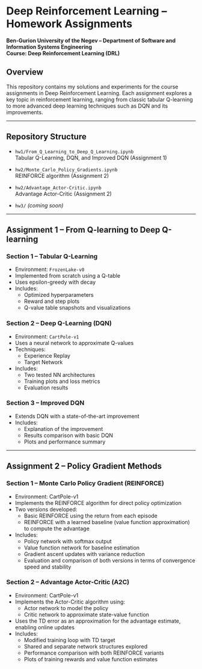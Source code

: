 # Deep Reinforcement Learning – Homework Assignments  
**Ben-Gurion University of the Negev – Department of Software and Information Systems Engineering**  
**Course: Deep Reinforcement Learning (DRL)**  

## Overview  
This repository contains my solutions and experiments for the course assignments in Deep Reinforcement Learning. Each assignment explores a key topic in reinforcement learning, ranging from classic tabular Q-learning to more advanced deep learning techniques such as DQN and its improvements.

---

## Repository Structure

- `hw1/From_Q_Learning_to_Deep_Q_Learning.ipynb`  
  Tabular Q-Learning, DQN, and Improved DQN (Assignment 1)

- `hw2/Monte_Carlo_Policy_Gradients.ipynb`  
  REINFORCE algorithm (Assignment 2)

- `hw2/Advantage_Actor-Critic.ipynb`  
  Advantage Actor-Critic (Assignment 2)

- `hw3/` *(coming soon)*


---

## Assignment 1 – From Q-learning to Deep Q-learning

### Section 1 – Tabular Q-Learning
- Environment: `FrozenLake-v0`
- Implemented from scratch using a Q-table
- Uses epsilon-greedy with decay
- Includes:
  - Optimized hyperparameters  
  - Reward and step plots  
  - Q-value table snapshots and visualizations  


### Section 2 – Deep Q-Learning (DQN)
- Environment: `CartPole-v1`
- Uses a neural network to approximate Q-values
- Techniques:
  - Experience Replay  
  - Target Network  
- Includes:
  - Two tested NN architectures  
  - Training plots and loss metrics  
  - Evaluation results  

### Section 3 – Improved DQN
- Extends DQN with a state-of-the-art improvement
- Includes:
  - Explanation of the improvement  
  - Results comparison with basic DQN  
  - Plots and performance summary  

---

## Assignment 2 – Policy Gradient Methods

### Section 1 – Monte Carlo Policy Gradient (REINFORCE)
- Environment: CartPole-v1
- Implements the REINFORCE algorithm for direct policy optimization
- Two versions developed:
  - Basic REINFORCE using the return from each episode
  - REINFORCE with a learned baseline (value function approximation) to compute the advantage
- Includes:
  - Policy network with softmax output
  - Value function network for baseline estimation
  - Gradient ascent updates with variance reduction
  - Evaluation and comparison of both versions in terms of convergence speed and stability

### Section 2 – Advantage Actor-Critic (A2C)
- Environment: CartPole-v1
- Implements the Actor-Critic algorithm using:
  - Actor network to model the policy
  - Critic network to approximate state-value function
- Uses the TD error as an approximation for the advantage estimate, enabling online updates
- Includes:
  - Modified training loop with TD target
  - Shared and separate network structures explored
  - Performance comparison with both REINFORCE variants
  - Plots of training rewards and value function estimates
